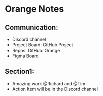 # Orange Notes

## Communication:
- Discord channel
- Project Board: GitHub Project
- Repos: GitHub: Orange
- Figma Board

## Section1:
- Amazing work @Richard and @Tim
- Action Item will be in the Discord channel

